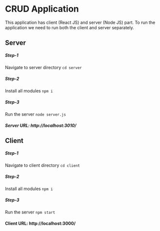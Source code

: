 # CRUD Application
This application has client (React JS) and server (Node JS) part.
To run the application we need to run both the client and server separately.

## Server
##### Step-1
Navigate to server directory
        ```cd server```

##### Step-2
 Install all modules
        ```npm i```

##### Step-3
Run the server
        ```node server.js```

##### Server URL: http://localhost:3010/


## Client
##### Step-1
 Navigate to client directory
        ```cd client```

##### Step-2
Install all modules
        ```npm i```

##### Step-3
 Run the server
        ```npm start```

#### Client URL: http://localhost:3000/